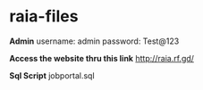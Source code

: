 # raia-files

**Admin**
username: admin
password: Test@123

**Access the website thru this link**
http://raia.rf.gd/

**Sql Script**
jobportal.sql
